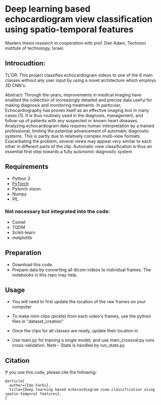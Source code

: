 # Deep learning based echocardiogram view classification using spatio-temporal features

Masters thesis research in cooperation with prof. Dan Adam, Technion institute of technology, Israel.

## Introcudtion:

TL'DR: This project classifies echocardiogram videos to one of the 6 main classes without any user input by using a novel architecture which employs 3D CNN's.

Abstract: 
Through the years, improvements in medical imaging have enabled the collection of increasingly detailed and precise data useful for making diagnosis and monitoring treatments. In particular, Echocardiography has proven itself as an effective imaging tool in many cases [1]. It is thus routinely used in the diagnosis, management, and follow-up of patients with any suspected or known heart diseases. Analyzing echocardiogram data requires human interpretation by a trained professional, limiting the potential advancement of automatic diagnostic systems. This is partly due to relatively complex multi-view formats. Exacerbating the problem, several views may appear very similar to each other in different parts of the clip. Automatic view classification is thus an essential first step towards a fully autonomic diagnostic system


## Requirements
* Python 3
* [PyTorch](http://pytorch.org/)
* Pytorch vision
* Numpy
* PIL

### Not necessary but integrated into the code:
  * Comet
  * TQDM
  * Scikit-learn
  * matplotlib

## Preparation
* Download this code.
* Prepare data by converting all dicom videos to individual frames. The notebooks in this repo may help.

## Usage
* You will need to first update the location of the raw frames on your computer

* To make mini-clips (pickle) from each video's frames, use the python files in "dataset_creation"

* Once the clips for all classes are ready, update their location in 

* Use main.py for training a single model, and use main_crossval.py runs cross-validation. Note - State is handled by run_state.py


## Citation
If you use this code, please cite the following:
```
@article{
  author={Ido Farhi},
  title={Deep learning based echocardiogram view classification using spatio-temporal features},
}
```
